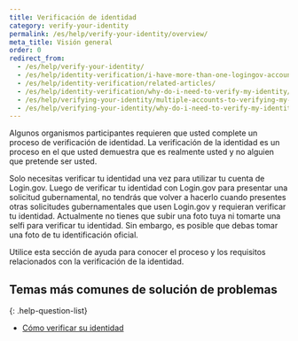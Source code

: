 ```yaml
---
title: Verificación de identidad
category: verify-your-identity
permalink: /es/help/verify-your-identity/overview/
meta_title: Visión general
order: 0
redirect_from:
  - /es/help/verify-your-identity/
  - /es/help/identity-verification/i-have-more-than-one-logingov-account-can-I-verify-my-identity-for-all-of-them/
  - /es/help/identity-verification/related-articles/
  - /es/help/identity-verification/why-do-i-need-to-verify-my-identity/
  - /es/help/verifying-your-identity/multiple-accounts-to-verifying-my-identity-for/
  - /es/help/verifying-your-identity/why-do-i-need-to-verify-my-identity/
---
```


Algunos organismos participantes requieren que usted complete un proceso de verificación de identidad. La verificación de la identidad es un proceso en el que usted demuestra que es realmente usted y no alguien que pretende ser usted.

Solo necesitas verificar tu identidad una vez para utilizar tu cuenta de Login.gov. Luego de verificar tu identidad con Login.gov para presentar una solicitud gubernamental, no tendrás que volver a hacerlo cuando presentes otras solicitudes gubernamentales que usen Login.gov y requieran verificar tu identidad. Actualmente no tienes que subir una foto tuya ni tomarte una selfi para verificar tu identidad. Sin embargo, es posible que debas tomar una foto de tu identificación oficial.

Utilice esta sección de ayuda para conocer el proceso y los requisitos relacionados con la verificación de la identidad.

## Temas más comunes de solución de problemas

{: .help-question-list}
* [Cómo verificar su identidad](/es/help/verify-your-identity/how-to-verify-your-identity/)
